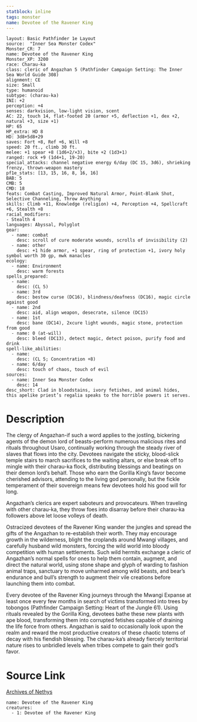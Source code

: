 ```yaml
---
statblock: inline
tags: monster
name: Devotee of the Ravener King
---
```

```statblock
layout: Basic Pathfinder 1e Layout
source:  "Inner Sea Monster Codex"
Monster_CR: 7
name: Devotee of the Ravener King
Monster_XP: 3200
race: Charau-ka
class: cleric of Angazhan 5 (Pathfinder Campaign Setting: The Inner Sea World Guide 308)
alignment: CE
size: Small
type: humanoid
subtype: (charau-ka)
INI: +2
perception: +4
senses: darkvision, low-light vision, scent
AC: 22, touch 14, flat-footed 20 (armor +5, deflection +1, dex +2, natural +3, size +1)
HP: 65
HP_extra: HD 8
HD: 3d8+5d8+29
saves: Fort +8, Ref +6, Will +8
speed: 20 ft., climb 30 ft.
melee: +1 spear +8 (1d6+2/×3), bite +2 (1d3+1)
ranged: rock +9 (1d4+1, 19-20)
special_attacks: channel negative energy 6/day (DC 15, 3d6), shrieking frenzy, thrown-weapon mastery
pf1e_stats: [13, 15, 16, 8, 16, 16]
BAB: 5
CMB: 5
CMD: 18
feats: Combat Casting, Improved Natural Armor, Point-Blank Shot, Selective Channeling, Throw Anything
skills: Climb +11, Knowledge (religion) +4, Perception +4, Spellcraft +6, Stealth +8
racial_modifiers:
- Stealth 4
languages: Abyssal, Polyglot
gear:
  - name: combat
    desc: scroll of cure moderate wounds, scrolls of invisibility (2)
  - name: other
    desc: +1 hide armor, +1 spear, ring of protection +1, ivory holy symbol worth 30 gp, mwk manacles
ecology:
  - name: Environment
    desc: warm forests
spells_prepared:
  - name:
    desc: (CL 5)
  - name: 3rd
    desc: bestow curse (DC16), blindness/deafness (DC16), magic circle against good
  - name: 2nd
    desc: aid, align weapon, desecrate, silence (DC15)
  - name: 1st
    desc: bane (DC14), 2xcure light wounds, magic stone, protection from good
  - name: 0 (at-will)
    desc: bleed (DC13), detect magic, detect poison, purify food and drink
spell-like_abilities:
  - name:
    desc: (CL 5; Concentration +8)
  - name: 6/day
    desc: touch of chaos, touch of evil
sources:
  - name: Inner Sea Monster Codex
    desc: 14
desc_short: Clad in bloodstains, ivory fetishes, and animal hides, this apelike priest’s regalia speaks to the horrible powers it serves.
```
# Description
The clergy of Angazhan-if such a word applies to the jostling, bickering agents of the demon lord of beasts-perform numerous malicious rites and rituals throughout Usaro, continually working through the steady river of slaves that flows into the city. Devotees navigate the sticky, blood-slick temple stairs to march sacrifices to the waiting altars, or else break off to mingle with their charau-ka flock, distributing blessings and beatings on their demon lord’s behalf. Those who earn the Gorilla King’s favor become cherished advisors, attending to the living god personally, but the fickle temperament of their sovereign means few devotees hold his good will for long.

 Angazhan’s clerics are expert saboteurs and provocateurs. When traveling with other charau-ka, they throw foes into disarray before their charau-ka followers above let loose volleys of death.

 Ostracized devotees of the Ravener King wander the jungles and spread the gifts of the Angazhan to re-establish their worth. They may encourage growth in the wilderness, blight the croplands around Mwangi villages, and carefully husband wild monsters, forcing the wild world into bloody competition with human settlements. Such wild hermits exchange a cleric of Angazhan’s normal spells for ones to help them contain, augment, and direct the natural world, using stone shape and glyph of warding to fashion animal traps, sanctuary to move unharmed among wild beasts, and bear’s endurance and bull’s strength to augment their vile creations before launching them into combat.

 Every devotee of the Ravener King journeys through the Mwangi Expanse at least once every few months in search of victims transformed into trees by tobongos (Pathfinder Campaign Setting: Heart of the Jungle 61). Using rituals revealed by the Gorilla King, devotees bathe these new plants with ape blood, transforming them into corrupted fetishes capable of draining the life force from others. Angazhan is said to occasionally look upon the realm and reward the most productive creators of these chaotic totems of decay with his fiendish blessing. The charau-ka’s already fiercely territorial nature rises to unbridled levels when tribes compete to gain their god’s favor.
# Source Link
[Archives of Nethys](https://aonprd.com/MonsterDisplay.aspx?ItemName=Devotee%20of%20the%20Ravener%20King)
```encounter-table
name: Devotee of the Ravener King
creatures:
  - 1: Devotee of the Ravener King
```
